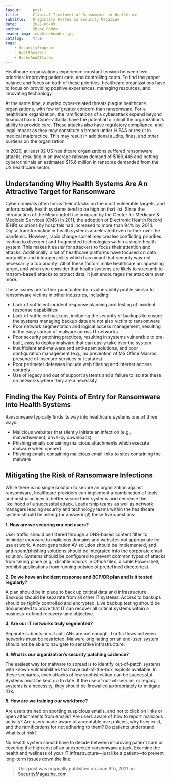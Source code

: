 ```yaml
---
layout: 	post
title:  	Clinical Treatment of Ransomware in Healthcare
subtitle: 	Originally Posted in Security Magazine
date:   	2021-06-09
author: 	Shane Peden
header-img: img/blueheader.jpg
catalog: 	true
tags:
    - SecurityProgram
    - healthcareIT
    - HacksAndAttacks
---
```


Healthcare organizations experience constant tension between two priorities: improving patient care, and controlling costs. To find the proper balance and focus on both of these priorities, healthcare organizations have to focus on providing positive experiences, managing resources, and innovating technology.

At the same time, a myriad cyber-related threats plague healthcare organizations, with few of greater concern than ransomware. For a healthcare organization, the ramifications of a cyberattack expand beyond financial harm. Cyber-attacks have the potential to inhibit the organization's ability to provide care. These attacks also have regulatory compliance, and legal impact as they may constitute a breach under HIPAA or result in medical malpractice. This may result in additional audits, fines, and other burdens on the organization.

In 2020, at least 92 US healthcare organizations suffered ransomware attacks, resulting in an average ransom demand of $169,446 and netting cybercriminals an estimated $15.6 million in ransoms demanded from the US healthcare sector.

## Understanding Why Health Systems Are An Attractive Target for Ransomware

Cybercriminals often focus their attacks on the most vulnerable targets, and unfortunately health systems tend to be high on that list. Since the introduction of the Meaningful Use program by the Center for Medicare & Medicaid Services (CMS) in 2011, the adoption of Electronic Health Record (EHR) solutions by hospitals had increased to more than 94% by 2014. Digital transformation in health systems accelerated even further over the pandemic. However, rapid change sometimes creates conflicting priorities leading to divergent and fragmented technologies within a single health system. This makes it easier for attackers to focus their attention and attacks. Additionally, a lot of healthcare platforms have focused on data portability and interoperability which has meant that security was not necessarily a top priority. All of these factors make healthcare an appealing target, and when you consider that health systems are likely to succumb to ransom-based attacks to protect data, it just encourages the attackers even more.

These issues are further punctuated by a vulnerability profile similar to ransomware victims in other industries, including:

* Lack of sufficient incident response planning and testing of incident response capabilities
* Lack of sufficient backups, including the security of backups to ensure the systems managing backup data are not also victim to ransomware
* Poor network segmentation and logical access management, resulting in the easy spread of malware across IT networks.
* Poor security patching practices, resulting in systems vulnerable to pre-built, easy to deploy malware that can easily take over the system
* Insufficient anti-malware and anti-spam solutions, and poor configuration management (e.g., no prevention of MS Office Macros, presence of insecure services or features)
* Poor perimeter defenses include web filtering and internet access controls
* Use of legacy and out of support systems and a failure to isolate these on networks where they are a necessity

## Finding the Key Points of Entry for Ransomware into Health Systems

Ransomware typically finds its way into healthcare systems one of three ways:

* Malicious websites that silently initiate an infection (e.g., malvertisement, drive-by downloads)
* Phishing emails containing malicious attachments which execute malware when opened
* Phishing emails containing malicious email links to sites containing the malware

## Mitigating the Risk of Ransomware Infections

While there is no single solution to secure an organization against ransomware, healthcare providers can implement a combination of tools and best practices to better secure their systems and decrease the likelihood of a successful attack. Leadership teams as well as network managers leading security and technology teams within the healthcare system should be asking (or answering!) these five questions:

**1. How are we securing our end users?**

User traffic should be filtered through a DNS-based content filter to minimize exposure to malicious domains and websites not appropriate for use at work. A next-generation AV solution should be implemented, and anti-spam/phishing solutions should be integrated into the corporate email solution. Systems should be configured to prevent common types of attacks from taking place (e.g., disable macros in Office files, disable Powershell, prohibit applications from running outside of predefined directories).

**2. Do we have an incident response and BCP/DR plan and is it tested regularly?**

A plan should be in place to back up critical data and infrastructure. Backups should be separate from all other IT systems. Access to backups should be tightly controlled and encrypted. Live backup testing should be documented to prove that IT can recover all critical systems within a business-defined recovery time objective.

**3. Are our IT networks truly segmented?**

Separate subnets or virtual LANs are not enough. Traffic flows between networks must be restricted. Malware originating on an end-user system should not be able to navigate to sensitive infrastructure.

**4. What is our organization’s security patching cadence?**

The easiest way for malware to spread is to identify out-of-patch systems with known vulnerabilities that have out-of-the-box exploits available. In these scenarios, even attacks of low sophistication can be successful. Systems must be kept up to date. If the use of out-of-service, or legacy systems is a necessity, they should be firewalled appropriately to mitigate risk.

**5.  How are we training our workforce?**

Are users trained on spotting suspicious emails, and not to click on links or open attachments from emails? Are users aware of how to report malicious activity? Are users made aware of acceptable use policies, why they exist, and the ramifications for not adhering to them? Do patients understand what is at risk?

No health system should have to decide between improving patient care or covering the high cost of an unexpected ransomware attack. Examine the health and wellness of your IT infrastructure—just like a patient—to prevent long-term issues down the line.

> This post was originally published on June 9th, 2021 on [SecurityMagazine.com](https://www.securitymagazine.com/articles/95381-clinical-treatment-of-ransomware-in-healthcare).
